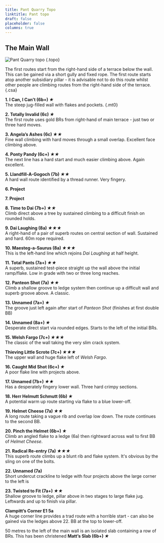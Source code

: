 ```yaml
---
title: Pant Quarry Topo
linktitle: Pant topo
draft: false
placeholder: false
columns: true
---
```


The Main Wall
-------------

![Pant Quarry topo](/img/south-wales/south-east-limestone/pantopo.gif)
{.topo}

The first routes start from the right-hand side of a terrace below the wall. This can be gained via a short gully and fixed rope. The first route starts atop another subsidiary pillar - it is advisable not to do this route whilst other people are climbing routes from the right-hand side of the terrace.
{.csa}

**1\. I Can, I Can’t (6b+) *★***  
The steep jug-filled wall with flakes and pockets.
{.mt0}

**2\. Totally Invalid (6c) *★***  
The first route uses gold BRs from right-hand of main terrace - just two or three hard moves.

**3\. Angela’s Ashes (6c) *★★***  
Fine wall climbing with hard moves through a small overlap. Excellent face climbing above.

**4\. Ponty Pandy (6c+) *★★***  
The next line has a hard start and much easier climbing above. Again excellent.

**5\. Llandfill-A-Gogoch (7b) *★★***  
A hard wall route identified by a thread runner. Very fingery.

**6\. Project**

**7\. Project**

**8\. Time to Dai (7b+) *★★***  
Climb direct above a tree by sustained climbing to a difficult finish on rounded holds.

**9\. Dai Laughing (8a) *★★★***  
A right-hand of a pair of superb routes on central section of wall. Sustained and hard. 60m rope required.

**10\. Maesteg-a-Saurus (8a) *★★★***  
This is the left-hand line which rejoins *Dai Laughing* at half height.

**11\. Total Pants (7a+) *★★***  
A superb, sustained test-piece straight up the wall above the initial ramp/flake. Low in grade with two or three long reaches.

**12\. Panteon Shot (7a) *★★***  
Climb a shallow groove to ledge system then continue up a difficult wall and superb groove above. A classic.

**13\. Unnamed (7a+) *★***  
The groove just left again after start of *Panteon Shot* (finishes at first double BB)

**14\. Unnamed (8a+) *★***  
Desperate direct start via rounded edges. Starts to the left of the initial BRs.

**15\. Welsh Fargo (7c+) *★★★***  
The classic of the wall taking the very slim crack system.

**Thieving Little Scrote (7c+) *★★★***  
The upper wall and huge flake left of *Welsh Fargo*.

**16\. Caught Mid Shot (6c+) *★***  
A poor flake line with projects above.

**17\. Unnamed (7b+) *★★***  
Has a desperately fingery lower wall. Three hard crimpy sections.

**18\. Herr Helmutt Schmutt (6b) *★***  
A potential warm up route starting via flake to a blue lower-off.

**19\. Helmet Cheese (7a) *★★***  
A long route taking a vague rib and overlap low down. The route continues to the second BB.

**20\. Pinch the Helmet (6b+) *★***  
Climb an angled flake to a ledge (6a) then rightward across wall to first BB of *Helmet Cheese*.

**21\. Radical Re-entry (7a) *★★★***  
This superb route climbs up a blunt rib and flake system. It's obvious by the sling on one of the bolts.

**22\. Unnamed (7a)**  
Short undercut crackline to ledge with four projects above the large corner to the left is

**23\. Twisted to Fit (7a+) *★★***  
Shallow groove to ledge, pillar above in two stages to large flake jug. Leftwards and up to finish via pillar.

**Clampitt’s Corner E1 5a**  
A huge corner line provides a trad route with a horrible start - can also be gained via the ledges above 22. BB at the top to lower-off.

50 metres to the left of the main wall is an isolated slab containing a row of BRs. This has been christened **Matt’s Slab (6b+) *★***